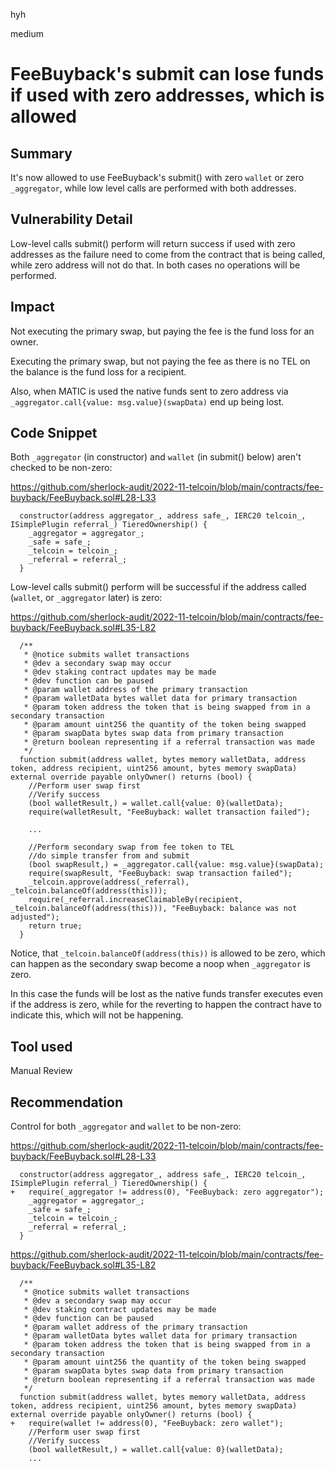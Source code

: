 hyh

medium

# FeeBuyback's submit can lose funds if used with zero addresses, which is allowed

## Summary

It's now allowed to use FeeBuyback's submit() with zero `wallet` or zero `_aggregator`, while low level calls are performed with both addresses.

## Vulnerability Detail

Low-level calls submit() perform will return success if used with zero addresses as the failure need to come from the contract that is being called, while zero address will not do that. In both cases no operations will be performed.

## Impact

Not executing the primary swap, but paying the fee is the fund loss for an owner.

Executing the primary swap, but not paying the fee as there is no TEL on the balance is the fund loss for a recipient.

Also, when MATIC is used the native funds sent to zero address via `_aggregator.call{value: msg.value}(swapData)` end up being lost.

## Code Snippet

Both `_aggregator` (in constructor) and `wallet` (in submit() below) aren't checked to be non-zero:

https://github.com/sherlock-audit/2022-11-telcoin/blob/main/contracts/fee-buyback/FeeBuyback.sol#L28-L33

```solidity
  constructor(address aggregator_, address safe_, IERC20 telcoin_, ISimplePlugin referral_) TieredOwnership() {
    _aggregator = aggregator_;
    _safe = safe_;
    _telcoin = telcoin_;
    _referral = referral_;
  }
```

Low-level calls submit() perform will be successful if the address called (`wallet`, or `_aggregator` later) is zero:

https://github.com/sherlock-audit/2022-11-telcoin/blob/main/contracts/fee-buyback/FeeBuyback.sol#L35-L82

```solidity
  /**
   * @notice submits wallet transactions
   * @dev a secondary swap may occur
   * @dev staking contract updates may be made
   * @dev function can be paused
   * @param wallet address of the primary transaction
   * @param walletData bytes wallet data for primary transaction
   * @param token address the token that is being swapped from in a secondary transaction
   * @param amount uint256 the quantity of the token being swapped
   * @param swapData bytes swap data from primary transaction
   * @return boolean representing if a referral transaction was made
   */
  function submit(address wallet, bytes memory walletData, address token, address recipient, uint256 amount, bytes memory swapData) external override payable onlyOwner() returns (bool) {
    //Perform user swap first
    //Verify success
    (bool walletResult,) = wallet.call{value: 0}(walletData);
    require(walletResult, "FeeBuyback: wallet transaction failed");

    ...

    //Perform secondary swap from fee token to TEL
    //do simple transfer from and submit
    (bool swapResult,) = _aggregator.call{value: msg.value}(swapData);
    require(swapResult, "FeeBuyback: swap transaction failed");
    _telcoin.approve(address(_referral), _telcoin.balanceOf(address(this)));
    require(_referral.increaseClaimableBy(recipient, _telcoin.balanceOf(address(this))), "FeeBuyback: balance was not adjusted");
    return true;
  }
```

Notice, that `_telcoin.balanceOf(address(this))` is allowed to be zero, which can happen as the secondary swap become a noop when `_aggregator` is zero.

In this case the funds will be lost as the native funds transfer executes even if the address is zero, while for the reverting to happen the contract have to indicate this, which will not be happening.

## Tool used

Manual Review

## Recommendation

Control for both `_aggregator` and `wallet` to be non-zero:

https://github.com/sherlock-audit/2022-11-telcoin/blob/main/contracts/fee-buyback/FeeBuyback.sol#L28-L33

```solidity
  constructor(address aggregator_, address safe_, IERC20 telcoin_, ISimplePlugin referral_) TieredOwnership() {
+   require(_aggregator != address(0), "FeeBuyback: zero aggregator");
    _aggregator = aggregator_;
    _safe = safe_;
    _telcoin = telcoin_;
    _referral = referral_;
  }
```

https://github.com/sherlock-audit/2022-11-telcoin/blob/main/contracts/fee-buyback/FeeBuyback.sol#L35-L82

```solidity
  /**
   * @notice submits wallet transactions
   * @dev a secondary swap may occur
   * @dev staking contract updates may be made
   * @dev function can be paused
   * @param wallet address of the primary transaction
   * @param walletData bytes wallet data for primary transaction
   * @param token address the token that is being swapped from in a secondary transaction
   * @param amount uint256 the quantity of the token being swapped
   * @param swapData bytes swap data from primary transaction
   * @return boolean representing if a referral transaction was made
   */
  function submit(address wallet, bytes memory walletData, address token, address recipient, uint256 amount, bytes memory swapData) external override payable onlyOwner() returns (bool) {
+   require(wallet != address(0), "FeeBuyback: zero wallet");
    //Perform user swap first
    //Verify success
    (bool walletResult,) = wallet.call{value: 0}(walletData);
    ...
```
